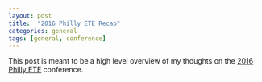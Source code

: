 ```yaml
---
layout: post
title:  "2016 Philly ETE Recap"
categories: general
tags: [general, conference]
---
```


This post is meant to be a high level overview of my thoughts on the [2016 Philly ETE](http://2016.phillyemergingtech.com/) conference.

